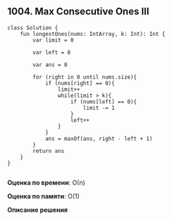 ## 1004. Max Consecutive Ones III


```
class Solution {
    fun longestOnes(nums: IntArray, k: Int): Int {
        var limit = 0

        var left = 0

        var ans = 0

        for (right in 0 until nums.size){
            if (nums[right] == 0){
                limit++
                while(limit > k){
                    if (nums[left] == 0){
                        limit -= 1
                    }
                    left++
                }
            }
            ans = maxOf(ans, right - left + 1)
        }
        return ans
    }
}


```

**Оценка по времени**: О(n)


**Оценка по памяти**: О(1)


**Описание решения**
```

```